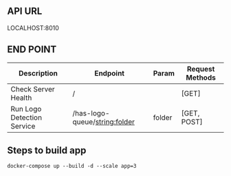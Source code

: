 ## API URL
LOCALHOST:8010
## END POINT
| Description | Endpoint | Param | Request Methods |
| --- | --- | --- | --- |
| Check Server Health | / | | [GET] |
| Run Logo Detection Service | /has-logo-queue/<string:folder> | folder | [GET, POST]  | 

## Steps to build app
```
docker-compose up --build -d --scale app=3
```